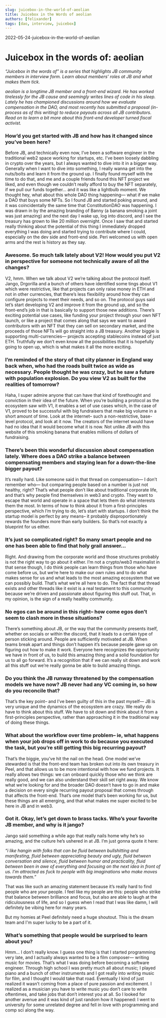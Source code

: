 ```yaml
---
slug: juicebox-in-the-world-of-aeolian
title: Juicebox in the Words of aeolian
authors: [felixander]
tags: [dao, interview, juicebox]
---
```

2022-05-24-juicebox-in-the-world-of-aeolian

# Juicebox in the words of: aeolian

*“Juicebox in the words of” is a series that highlights JB community members in interview form. Learn about members’ roles at JB and what makes them tick.*

*aeolian is a longtime JB member and a front-end wizard. He has worked tirelessly for the JB cause and seemingly writes lines of code in his sleep. Lately he has championed discussions around how we evaluate compensation in the DAO, and most recently has submitted a proposal (in-process as of this writing) to reduce payouts across all JB contributors. Read on to learn a bit more about this front-end developer turned fiscal activist.*

### How’d you get started with JB and how has it changed since you’ve been here?

Before JB, and technically even now, I’ve been a software engineer in the traditional web2 space working for startups, etc. I’ve been loosely dabbling in crypto over the years, but I always wanted to dive into it in a bigger way. Generally when I want to dive into something, I really wanna get into the nuts/bolts and learn it from the ground up. I finally found myself with the time to do that, and me and a couple friends found this NFT project we liked, and even though we couldn’t really afford to buy the NFT separately, if we pull our funds together… and it was like a lightbulb moment. We thought hey, what about this whole DAO thing happening— what if we make a DAO that buys some NFTs. So I found JB and started poking around, and it was coincidentally the same time that ConstitutionDAO was happening. I was drawn in by the amazing branding of Banny (a banana smoking a joint was just amazing) and the next day I wake up, log into discord, and I see the treasury has grown to like 20 million overnight. Once I saw that and started really thinking about the potential of this thing I immediately dropped everything I was doing and started trying to contribute where I could, especially on the dev side and front-end side. Peri welcomed us with open arms and the rest is history as they say.

### Awesome. So much talk lately about V2! How would you put V2 in perspective for someone not technically aware of all the changes?

V2, hmm. When we talk about V2 we’re talking about the protocol itself. Jango, Drgorilla and a bunch of others have identified some tings about V1 which were restrictive, like that projects can only raise money in ETH and not in other currencies, that there’s less flexibility around how they can configure projects to meet their needs, and so on. The protocol guys said let’s start developing V2 and improve it from the ground up, and so the front-end’s job in that is basically to support those new additions. There’s exciting potential use cases, like funding your project through your own NFT launch, or like a project that comes along that says we want to award contributors with an NFT that they can sell on secondary market, and the proceeds of those NFTs will go straight into a JB treasury. Another biggie is supporting multi-currencies— projects accepting stablecoins instead of just ETH. Truthfully we don’t even know all the possibilities that it is hopefully going to open up, which is what makes it all the more exciting.

### I’m reminded of the story of that city planner in England way back when, who had the roads built twice as wide as necessary. People thought he was crazy, but he saw a future with population explosion. Do you view V2 as built for the realities of tomorrow?

Haha, I super admire anyone that can have that kind of forethought and conviction in their idea of the future. When you’re building a protocol as the ecosystem saw with V1, it enables a set of use cases which, in the case of V1, proved to be successful with big fundraisers that make big volume in a short amount of time. Look at the internet– such a non-restrictive, base-level protocol, and look at it now. The creators of the internet would have had no idea that it would become what it is now. Not unlike JB with this website of this smoking banana that enables millions of dollars of fundraising.

### There’s been this wonderful discussion about compensation lately. Where does a DAO strike a balance between compensating members and staying lean for a down-the-line bigger payout?

It’s really hard. Like someone said in that thread on compensation— I don’t remember who— but comparing people based on a number is just not healthy, right? That’s what people don’t like about traditional corporate life, and that’s why people find themselves in web3 and crypto. They want to escape that world and operate in a space that lets them do what interests them the most. In terms of how to think about it from a first-principles perspective, which I’m trying to do, let’s start with startups. I don’t think the startup model is perfect by any means– it probably disproportionately rewards the founders more than early builders. So that’s not exactly a blueprint for us either.

### It’s just so complicated right? So many smart people and no one has been able to find that holy grail answer...

Right. And drawing from the corporate world and those structures probably is not the right way to go about it either. I’m not a crypto/web3 maximalist in that sense though, I do think people can learn things from those who have come before us, but we’re here to make our own rules and to do what makes sense for us and what leads to the most amazing ecosystem that we can possibly build. That’s what we’re all here to do. The fact that that thread exists and other threads like it exist is a real testament to this community because we’re driven and passionate about figuring this stuff out. That, in my opinion, is the sign of a really healthy community.

### No egos can be around in this right– how come egos don’t seem to clash more in these situations?

There’s something about JB, or the way that the community presents itself, whether on socials or within the discord, that it leads to a certain type of person sticking around. People are sufficiently motivated at JB. When teams break apart and things don’t happen it’s because people gave up on figuring out how to make it work. Everyone here recognizes the opportunity we have in front of us, to build this amazing thing and a solid foundation for us to all go forward. It’s a recognition that if we can really sit down and work all this stuff out we’re really gonna be able to build amazing things.

### Do you think the JB runway threatened by the compensation models we have now? JB never had any VC coming in, so how do you reconcile that?

That’s the key point– and I’ve been guilty of this in the past myself— JB is very unique and the dynamics of the ecosystem are crazy. We really do have to think about this stuff. We have to sit down and think about it from a first-principles perspective, rather than approaching it in the traditional way of doing these things.

### What about the workflow over time problem– ie, what happens when your job drops off in work to do because you executed the task, but you’re still getting this big recurring payout?

That’s the biggie, you’ve hit the nail on the head. One model we’ve stewarded is that the front-end team has broken out into its own treasury in Peel, and that allows us to be more intentional with how we fund projects. It really allows two things: we can onboard quickly those who we think are really good, and we can also understand their skill set right away. We know what we’re looking for and the broader DAO doesn’t have to go in and make a decision on every single recurring payout proposal that comes through that affects the front-end. That’s one model that’s been working for us, but these things are all emerging, and that what makes me super excited to be here in JB and in web3.

### Got it. Okay, let’s get down to brass tacks. Who’s your favorite JB member, and why is it jango?

Jango said something a while ago that really nails home why he’s so amazing, and the culture he’s ushered in at JB. I’m just gonna quote it here:

*“i like hangin with folks that can be fluid between bullshitting and manifesting, fluid between appreciating beauty and ugly, fluid between conversation and silence, fluid between humor and practicality, fluid between been in awe of everything and focusing on the next idea in front of us. I'm attracted as fuck to people with big imaginations who make moves towards them.”*

That was like such an amazing statement because it’s really hard to find people who are *your* people. I feel like my people are this: people who strike that balance between brilliance and focus, but also are able to laugh at the ridiculousness of life, and so I guess when I read that I was like damn, I will definitely be vibing here for many years.

But my homies at Peel definitely need a huge shoutout. This is the dream team and I'm super lucky to be a part of it.

### What’s something that people would be surprised to learn about you?

Hmm… I don’t really know. I guess one thing is that I started programming very late, and I actually always wanted to be a film composer— writing music for movies. That’s what I was doing before becoming a software engineer. Through high school I was pretty much all about music; I played piano and a bunch of other instruments and I got really into writing music for film, and I thought I would take that road. Eventually I kind of just realized it wasn’t coming from a place of pure passion and excitement. I realized as a musician you have to write music you don’t care to write oftentimes, and take jobs that don’t interest you at all. So I looked for another avenue and it was kind of just random how it happened: I went to university for some unrelated degree and fell in love with programming and comp sci along the way.
